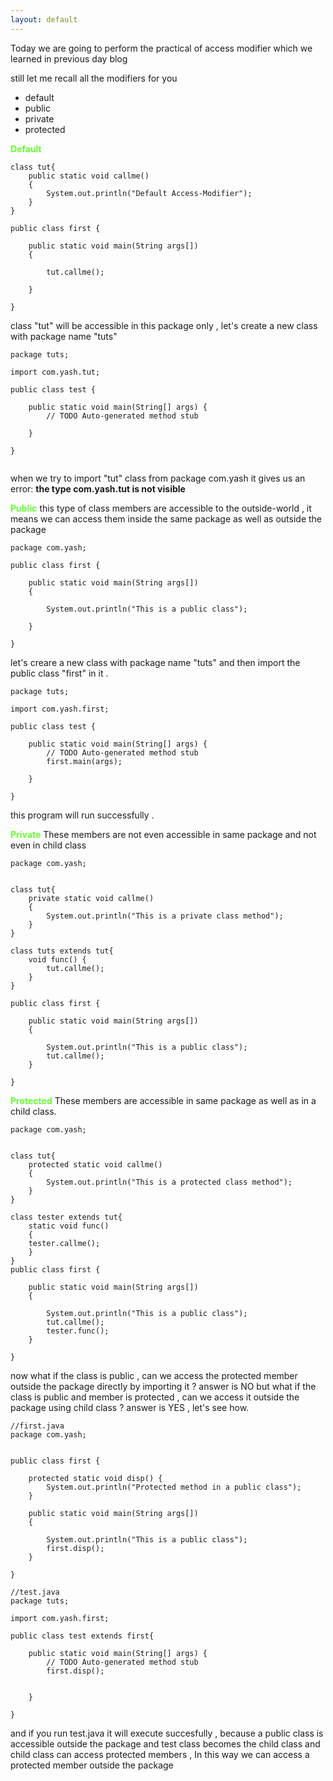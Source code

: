 ```yaml
---
layout: default
---
```


Today we are going to perform the practical of access modifier which we learned in previous day blog

still let me recall all the modifiers for you 

- default
- public
- private
- protected


<b style="color:#66ff33">Default</b>
```
class tut{
	public static void callme()
	{
		System.out.println("Default Access-Modifier");
	}
}

public class first {

	public static void main(String args[])
	{

		tut.callme();
		
	}

}

```
class "tut" will be accessible in this package only , let's create a new class with package name "tuts" 

```
package tuts;

import com.yash.tut;

public class test {

	public static void main(String[] args) {
		// TODO Auto-generated method stub

	}

}


```
when we try to import "tut" class from package com.yash it gives us an error: <b> the type com.yash.tut is not visible </b>

<b style="color:#66ff33">Public</b>
this type of class members are accessible to the outside-world , it means we can access them inside the same package as well as
outside the package 

```
package com.yash;

public class first {

	public static void main(String args[])
	{

		System.out.println("This is a public class");
		
	}

}
```
let's creare a new class with package name "tuts" and then import the public class "first" in it .

```
package tuts;

import com.yash.first;

public class test {

	public static void main(String[] args) {
		// TODO Auto-generated method stub
		first.main(args);

	}

}
```
this program will run successfully .

<b style="color:#66ff33">Private</b>
These members are not even accessible in same package and not even in child class

```
package com.yash;


class tut{
	private static void callme()
	{
		System.out.println("This is a private class method");
	}
}

class tuts extends tut{
	void func() {
		tut.callme();
	}
}

public class first {

	public static void main(String args[])
	{

		System.out.println("This is a public class");
		tut.callme();
	}

}

```
<b style="color:#66ff33">Protected</b>
These members are accessible in same package as well as in a child class.

```
package com.yash;


class tut{
	protected static void callme()
	{
		System.out.println("This is a protected class method");
	}
}

class tester extends tut{
	static void func()
	{
	tester.callme();
	}
}
public class first {

	public static void main(String args[])
	{

		System.out.println("This is a public class");
		tut.callme();
		tester.func();
	}

}
```
now what if the class is public , can we access the protected member outside the package directly by importing it ? answer is NO
but what if the class is public and member is protected , can  we access it outside the package using child class ? answer is YES , let's see how.

```
//first.java
package com.yash;


public class first {
	
	protected static void disp() {
		System.out.println("Protected method in a public class");
	}

	public static void main(String args[])
	{

		System.out.println("This is a public class");
		first.disp();
	}

}

```
```
//test.java
package tuts;

import com.yash.first;

public class test extends first{

	public static void main(String[] args) {
		// TODO Auto-generated method stub
		first.disp();
		

	}

}

```
and if you run test.java it will execute succesfully , because a public class is accessible outside the package and test class becomes the child class
and child class can access protected members , In this way we can access a protected member outside the package
